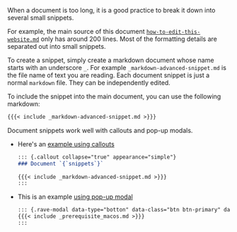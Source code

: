 
When a document is too long, it is a good practice to break it down into several small snippets.

For example, the main source of this document [`how-to-edit-this-website.md`](https://github.com/rave-ieeg/rave-ieeg.github.io/blob/main/posts/editor-notes/how-to-edit-this-website.md) only has around 200 lines. Most of the formatting details are separated out into small snippets.

To create a snippet, simply create a markdown document whose name starts with an underscore `_`. For example `_markdown-advanced-snippet.md` is the file name of text you are reading. Each document snippet is just a normal `markdown` file. They can be independently edited.

To include the snippet into the main document, you can use the following markdown:

``` markdown
{{{< include _markdown-advanced-snippet.md >}}}
```

Document snippets work well with callouts and pop-up modals. 

* Here's an [example using callouts](https://github.com/rave-ieeg/rave-ieeg.github.io/blob/8bc076e6cd3fa71e5b3eba27ef76ce2b8b29f26f/posts/editor-notes/how-to-edit-this-website.md?plain=1#L144-L148)
  
  ``` markdown
  ::: {.callout collapse="true" appearance="simple"}
  ### Document `{`snippets`}` 
    
  {{{< include _markdown-advanced-snippet.md >}}}
  :::
  ```
  
* This is an example [using pop-up modal](https://github.com/rave-ieeg/rave-ieeg.github.io/blob/8bc076e6cd3fa71e5b3eba27ef76ce2b8b29f26f/posts/from_wiki/installation.md?plain=1#L40C1-L42C4)

  ``` markdown
  ::: {.rave-modal data-type="botton" data-class="btn btn-primary" data-label="MacOS" data-title="Prerequisite on MacOS"}
  {{{< include _prerequisite_macos.md >}}}
  :::
  ```

